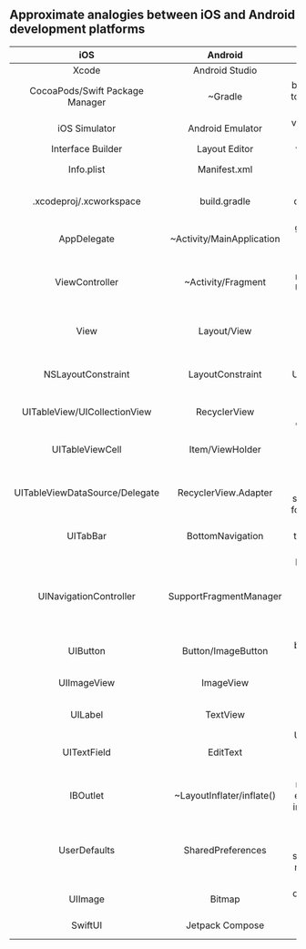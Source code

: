## Approximate analogies between iOS and Android development platforms

|     iOS       		|     Android     	| Description   |
|:-----------------:|:-----------------:|:-------------:|
 Xcode	      			| Android Studio     |  IDE           
 CocoaPods/Swift Package Manager     		| ~Gradle	                 | build automation tool/dependency manager etc 
 iOS Simulator 		| Android Emulator          | virtual device for testing 
 Interface Builder 	| Layout Editor        | visual UI editor 
 Info.plist			| Manifest.xml             | project config file
 .xcodeproj/.xcworkspace        | build.gradle  | file to click for opening project in IDE 
 AppDelegate   		| ~Activity/MainApplication | global class for managing app state 
 ViewController		| ~Activity/Fragment        | Class responsible for UI by default in MVC 
 View          		| Layout/View               | basic element for UI component representation 
 NSLayoutConstraint			| LayoutConstraint | entity defining UI elements size and position
 UITableView/UICollectionView| RecyclerView    | UI grid for showing serial chunks of data
 UITableViewCell 	| Item/ViewHolder        |single view for item in RecyclerView
 UITableViewDataSource/Delegate| RecyclerView.Adapter |class handling data source/delegate for RecyclerView
 UITabBar 			| BottomNavigation    | UI pattern with tabs swithching screens
 UINavigationController | SupportFragmentManager | handles stacks of Fragments, including transition, passing data and transition animations
 UIButton 		| Button/ImageButton  | button with text or image atop
 UIImageView 		| ImageView   		  | UI element for displaying images 
 UILabel 			| TextView        	  |  UI element for showing text
 UITextField 		| EditText        	  |  UI element with editable text used with keyboard 
 IBOutlet 		| ~LayoutInflater/inflate() | reference to UI elements setup in editor in code 
 UserDefaults		| SharedPreferences | insecure but simple to use storage for saving primitive, not serial types of data
 UIImage				| Bitmap 				| class containing image data
 SwiftUI			| Jetpack Compose 			| declarative UI framework
